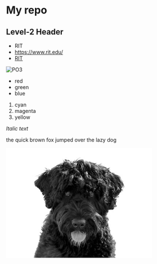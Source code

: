# My repo

## Level-2 Header

- RIT
- https://www.rit.edu/
- [RIT](https://www.rit.edu/)

![PO3](https://static.wikia.nocookie.net/inscryption/images/c/c0/P-03.jpg/revision/latest?cb=20220115234013)
- red
- green
- blue

1. cyan
2. magenta
3. yellow

*Italic text*


the quick brown fox jumped over the lazy dog

![an image](md-images/images/images/cassie.jpg)
